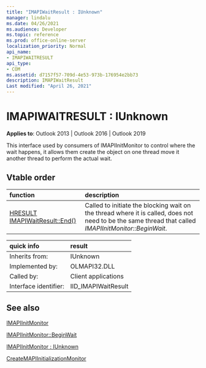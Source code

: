 ```yaml
---
title: "IMAPIWaitResult : IUnknown" 
manager: lindalu
ms.date: 04/26/2021
ms.audience: Developer
ms.topic: reference
ms.prod: office-online-server
localization_priority: Normal
api_name:
- IMAPIWAITRESULT
api_type:
- COM
ms.assetid: d7157f57-709d-4e53-973b-176954e2bb73
description: IMAPIWaitResult
Last modified: "April 26, 2021"
---
```


# IMAPIWAITRESULT : IUnknown
  
**Applies to**: Outlook 2013 | Outlook 2016 | Outlook 2019

This interface used by consumers of IMAPIInitMonitor to control where the wait happens, it allows them create the object on one thread move it another thread to perform the actual wait.

## Vtable order

| function | description |
|:-----|:-----|
|[HRESULT IMAPIWaitResult::End()](imapiwaitresult-end.md)|Called to initiate the blocking wait on the thread where it is called, does not need to be the same thread that called *IMAPIInitMonitor::BeginWait*.|

| quick info | result |
|:-----|:-----|
|Inherits from:  <br/> |IUnknown  <br/> |
|Implemented by:  <br/> |  OLMAPI32.DLL<br/> |
|Called by:  <br/> |Client applications  <br/> |
|Interface identifier:  <br/> |IID_IMAPIWaitResult  <br/> |

## See also

[IMAPIInitMonitor](imapiinitmonitoriunknown.md)

[IMAPIInitMonitor::BeginWait](imapiinitmonitor-beginwait.md)

[IMAPIInitMonitor : IUnknown](imapiinitmonitoriunknown.md)

[CreateMAPIInitializationMonitor](createmapiinitializationmonitor.md)
